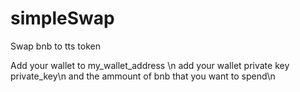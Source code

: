 # simpleSwap
Swap bnb to tts token

Add your wallet to my_wallet_address \n
add your wallet private key private_key\n
and the ammount of bnb that you want to spend\n

